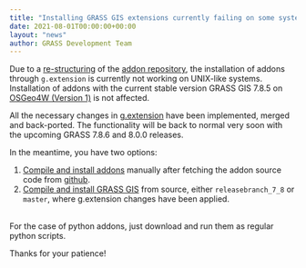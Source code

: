 ```yaml
---
title: "Installing GRASS GIS extensions currently failing on some systems"
date: 2021-08-01T00:00:00+00:00
layout: "news"
author: GRASS Development Team
---
```


Due to a [re-structuring](https://github.com/OSGeo/grass-addons/issues/528) 
of the [addon repository](https://github.com/OSGeo/grass-addons),
the installation of addons through `g.extension` is currently not working
on UNIX-like systems. 
Installation of addons with the current stable version GRASS GIS 7.8.5 
on [OSGeo4W (Version 1)](https://download.osgeo.org/osgeo4w/osgeo4w-setup-x86-v1.exe)
is not affected.

All the necessary changes in 
[g.extension](https://grass.osgeo.org/grass-stable/manuals/g.extension.html) 
have been implemented, merged and back-ported.
The functionality will be back to normal very soon with 
the upcoming GRASS 7.8.6 and 8.0.0 releases.

In the meantime,  you have two options:

1. [Compile and install addons](https://grasswiki.osgeo.org/wiki/Compile_and_Install#Addons) manually after fetching the addon source code from [github](https://github.com/OSGeo/grass-addons).
1. [Compile and install GRASS GIS](https://grasswiki.osgeo.org/wiki/Compile_and_Install) from source, either `releasebranch_7_8` or `master`, where g.extension changes have been applied.

<br>
For the case of python addons, just download and run them as regular python
scripts.

Thanks for your patience! 